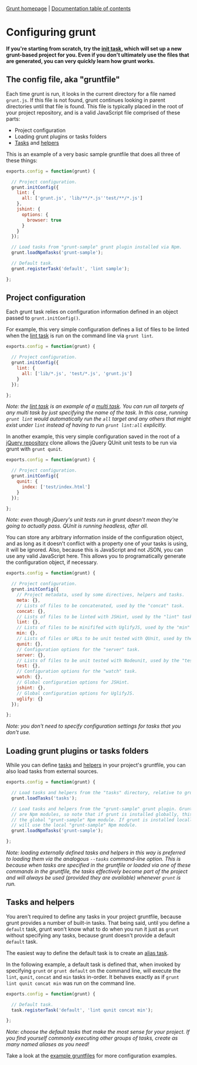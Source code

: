 [Grunt homepage](https://github.com/cowboy/grunt) | [Documentation table of contents](toc.md)

# Configuring grunt

**If you're starting from scratch, try the [init task](task_init.md), which will set up a new grunt-based project for you. Even if you don't ultimately use the files that are generated, you can very quickly learn how grunt works.**

## The config file, aka "gruntfile"
Each time grunt is run, it looks in the current directory for a file named `grunt.js`. If this file is not found, grunt continues looking in parent directories until that file is found. This file is typically placed in the root of your project repository, and is a valid JavaScript file comprised of these parts:

* Project configuration
* Loading grunt plugins or tasks folders
* [Tasks](tasks_creating.md) and [helpers](helpers_directives.md)

This is an example of a very basic sample gruntfile that does all three of these things:

```javascript
exports.config = function(grunt) {

  // Project configuration.
  grunt.initConfig({
    lint: {
      all: ['grunt.js', 'lib/**/*.js''test/**/*.js']
    },
    jshint: {
      options: {
        browser: true
      }
    }
  });

  // Load tasks from "grunt-sample" grunt plugin installed via Npm.
  grunt.loadNpmTasks('grunt-sample');

  // Default task.
  grunt.registerTask('default', 'lint sample');

};
```

## Project configuration

Each grunt task relies on configuration information defined in an object passed to `grunt.initConfig()`.

For example, this very simple configuration defines a list of files to be linted when the [lint task](task_lint.md) is run on the command line via `grunt lint`.

```javascript
exports.config = function(grunt) {

  // Project configuration.
  grunt.initConfig({
    lint: {
      all: ['lib/*.js', 'test/*.js', 'grunt.js']
    }
  });

};
```

_Note: the [lint task](task_lint.md) is an example of a [multi task](tasks_builtin.md). You can run all targets of any multi task by just specifying the name of the task. In this case, running `grunt lint` would automatically run the `all` target and any others that might exist under `lint` instead of having to run `grunt lint:all` explicitly._

In another example, this very simple configuration saved in the root of a [jQuery repository](https://github.com/jquery/jquery) clone allows the jQuery QUnit unit tests to be run via grunt with `grunt qunit`.

```javascript
exports.config = function(grunt) {

  // Project configuration.
  grunt.initConfig({
    qunit: {
      index: ['test/index.html']
    }
  });

};
```

_Note: even though jQuery's unit tests run in grunt doesn't mean they're going to actually pass. QUnit is running headless, after all._

You can store any arbitrary information inside of the configuration object, and as long as it doesn't conflict with a property one of your tasks is using, it will be ignored. Also, because this is JavaScript and not JSON, you can use any valid JavaScript here. This allows you to programatically generate the configuration object, if necessary.

```javascript
exports.config = function(grunt) {

  // Project configuration.
  grunt.initConfig({
    // Project metadata, used by some directives, helpers and tasks.
    meta: {},
    // Lists of files to be concatenated, used by the "concat" task.
    concat: {},
    // Lists of files to be linted with JSHint, used by the "lint" task.
    lint: {},
    // Lists of files to be minififed with UglifyJS, used by the "min" task.
    min: {},
    // Lists of files or URLs to be unit tested with QUnit, used by the "qunit" task.
    qunit: {},
    // Configuration options for the "server" task.
    server: {},
    // Lists of files to be unit tested with Nodeunit, used by the "test" task.
    test: {},
    // Configuration options for the "watch" task.
    watch: {},
    // Global configuration options for JSHint.
    jshint: {},
    // Global configuration options for UglifyJS.
    uglify: {}
  });

};
```

_Note: you don't need to specify configuration settings for tasks that you don't use._

## Loading grunt plugins or tasks folders

While you can define [tasks](tasks_builtin.md) and [helpers](helpers_directives.md) in your project's gruntfile, you can also load tasks from external sources.

```javascript
exports.config = function(grunt) {

  // Load tasks and helpers from the "tasks" directory, relative to grunt.js.
  grunt.loadTasks('tasks');

  // Load tasks and helpers from the "grunt-sample" grunt plugin. Grunt plugins
  // are Npm modules, so note that if grunt is installed globally, this will use
  // the global "grunt-sample" Npm module. If grunt is installed locally, this
  // will use the local "grunt-sample" Npm module.
  grunt.loadNpmTasks('grunt-sample');

};
```

_Note: loading externally defined tasks and helpers in this way is preferred to loading them via the analogous `--tasks` command-line option. This is because when tasks are specified in the gruntfile or loaded via one of these commands in the gruntfile, the tasks effectively become part of the project and will always be used (provided they are available) whenever `grunt` is run._

## Tasks and helpers

You aren't required to define any tasks in your project gruntfile, because grunt provides a number of built-in tasks. That being said, until you define a `default` task, grunt won't know what to do when you run it just as `grunt` without specifying any tasks, because grunt doesn't provide a default `default` task.

The easiest way to define the default task is to create an [alias task](tasks_creating.md).

In the following example, a default task is defined that, when invoked by specifying `grunt` or `grunt default` on the command line, will execute the `lint`, `qunit`, `concat` and `min` tasks in-order. It behaves exactly as if `grunt lint qunit concat min` was run on the command line.

```javascript
exports.config = function(grunt) {

  // Default task.
  task.registerTask('default', 'lint qunit concat min');

};
```

_Note: choose the default tasks that make the most sense for your project. If you find yourself commonly executing other groups of tasks, create as many named aliases as you need!_

Take a look at the [example gruntfiles](example_gruntfiles.md) for more configuration examples.
